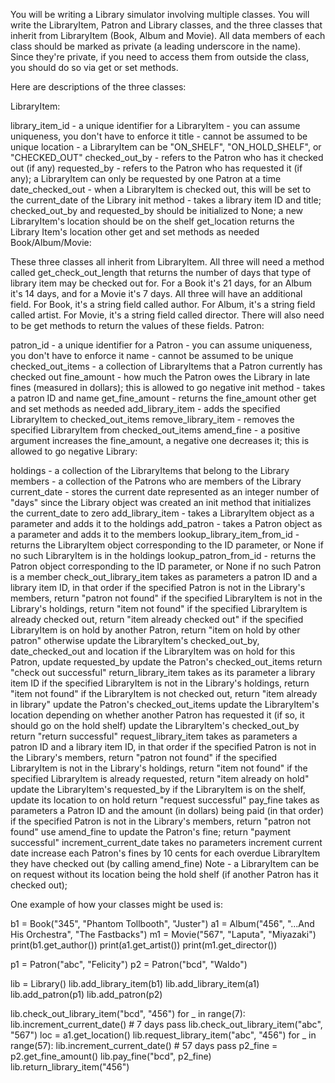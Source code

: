 You will be writing a Library simulator involving multiple classes. You will write the LibraryItem, Patron and Library classes, and the three classes that inherit from LibraryItem (Book, Album and Movie). All data members of each class should be marked as private (a leading underscore in the name). Since they're private, if you need to access them from outside the class, you should do so via get or set methods.

Here are descriptions of the three classes:

LibraryItem:

library_item_id - a unique identifier for a LibraryItem - you can assume uniqueness, you don't have to enforce it
title - cannot be assumed to be unique
location - a LibraryItem can be "ON_SHELF", "ON_HOLD_SHELF", or "CHECKED_OUT"
checked_out_by - refers to the Patron who has it checked out (if any)
requested_by - refers to the Patron who has requested it (if any); a LibraryItem can only be requested by one Patron at a time
date_checked_out - when a LibraryItem is checked out, this will be set to the current_date of the Library
init method - takes a library item ID and title; checked_out_by and requested_by should be initialized to None; a new LibraryItem's location should be on the shelf
get_location returns the Library Item's location
other get and set methods as needed
Book/Album/Movie:

These three classes all inherit from LibraryItem.
All three will need a method called get_check_out_length that returns the number of days that type of library item may be checked out for. For a Book it's 21 days, for an Album it's 14 days, and for a Movie it's 7 days.
All three will have an additional field. For Book, it's a string field called author. For Album, it's a string field called artist. For Movie, it's a string field called director. There will also need to be get methods to return the values of these fields.
Patron:

patron_id - a unique identifier for a Patron - you can assume uniqueness, you don't have to enforce it
name - cannot be assumed to be unique
checked_out_items - a collection of LibraryItems that a Patron currently has checked out
fine_amount - how much the Patron owes the Library in late fines (measured in dollars); this is allowed to go negative
init method - takes a patron ID and name
get_fine_amount - returns the fine_amount
other get and set methods as needed
add_library_item - adds the specified LibraryItem to checked_out_items
remove_library_item - removes the specified LibraryItem from checked_out_items
amend_fine - a positive argument increases the fine_amount, a negative one decreases it; this is allowed to go negative
Library:

holdings - a collection of the LibraryItems that belong to the Library
members - a collection of the Patrons who are members of the Library
current_date - stores the current date represented as an integer number of "days" since the Library object was created
an init method that initializes the current_date to zero
add_library_item - takes a LibraryItem object as a parameter and adds it to the holdings
add_patron - takes a Patron object as a parameter and adds it to the members
lookup_library_item_from_id - returns the LibraryItem object corresponding to the ID parameter, or None if no such LibraryItem is in the holdings
lookup_patron_from_id - returns the Patron object corresponding to the ID parameter, or None if no such Patron is a member
check_out_library_item
takes as parameters a patron ID and a library item ID, in that order
if the specified Patron is not in the Library's members, return "patron not found"
if the specified LibraryItem is not in the Library's holdings, return "item not found"
if the specified LibraryItem is already checked out, return "item already checked out"
if the specified LibraryItem is on hold by another Patron, return "item on hold by other patron"
otherwise update the LibraryItem's checked_out_by, date_checked_out and location
if the LibraryItem was on hold for this Patron, update requested_by
update the Patron's checked_out_items
return "check out successful"
return_library_item
takes as its parameter a library item ID
if the specified LibraryItem is not in the Library's holdings, return "item not found"
if the LibraryItem is not checked out, return "item already in library"
update the Patron's checked_out_items
update the LibraryItem's location depending on whether another Patron has requested it (if so, it should go on the hold shelf)
update the LibraryItem's checked_out_by
return "return successful"
request_library_item
takes as parameters a patron ID and a library item ID, in that order
if the specified Patron is not in the Library's members, return "patron not found"
if the specified LibraryItem is not in the Library's holdings, return "item not found"
if the specified LibraryItem is already requested, return "item already on hold"
update the LibraryItem's requested_by
if the LibraryItem is on the shelf, update its location to on hold
return "request successful"
pay_fine
takes as parameters a Patron ID and the amount (in dollars) being paid (in that order)
if the specified Patron is not in the Library's members, return "patron not found"
use amend_fine to update the Patron's fine; return "payment successful"
increment_current_date
takes no parameters
increment current date
increase each Patron's fines by 10 cents for each overdue LibraryItem they have checked out (by calling amend_fine)
Note - a LibraryItem can be on request without its location being the hold shelf (if another Patron has it checked out);





One example of how your classes might be used is:

b1 = Book("345", "Phantom Tollbooth", "Juster") a1 = Album("456", "...And His Orchestra", "The Fastbacks") m1 = Movie("567", "Laputa", "Miyazaki") print(b1.get_author()) print(a1.get_artist()) print(m1.get_director())

p1 = Patron("abc", "Felicity") p2 = Patron("bcd", "Waldo")

lib = Library() lib.add_library_item(b1) lib.add_library_item(a1) lib.add_patron(p1) lib.add_patron(p2)

lib.check_out_library_item("bcd", "456") for _ in range(7): lib.increment_current_date() # 7 days pass lib.check_out_library_item("abc", "567") loc = a1.get_location() lib.request_library_item("abc", "456") for _ in range(57): lib.increment_current_date() # 57 days pass p2_fine = p2.get_fine_amount() lib.pay_fine("bcd", p2_fine) lib.return_library_item("456")